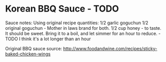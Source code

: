 # Korean BBQ Sauce - TODO

Sauce notes:
Using original recipe quantities:
1/2 garlic goguchun 
1/2 original goguchun - Mother in laws brand for both.
1/2 cup honey - to taste.  It should be sweet.
Bring it to a boil, and let simmer for an hour to reduce. - TODO I think it's a lot longer than an hour

Original BBQ sauce source: http://www.foodandwine.com/recipes/sticky-baked-chicken-wings
